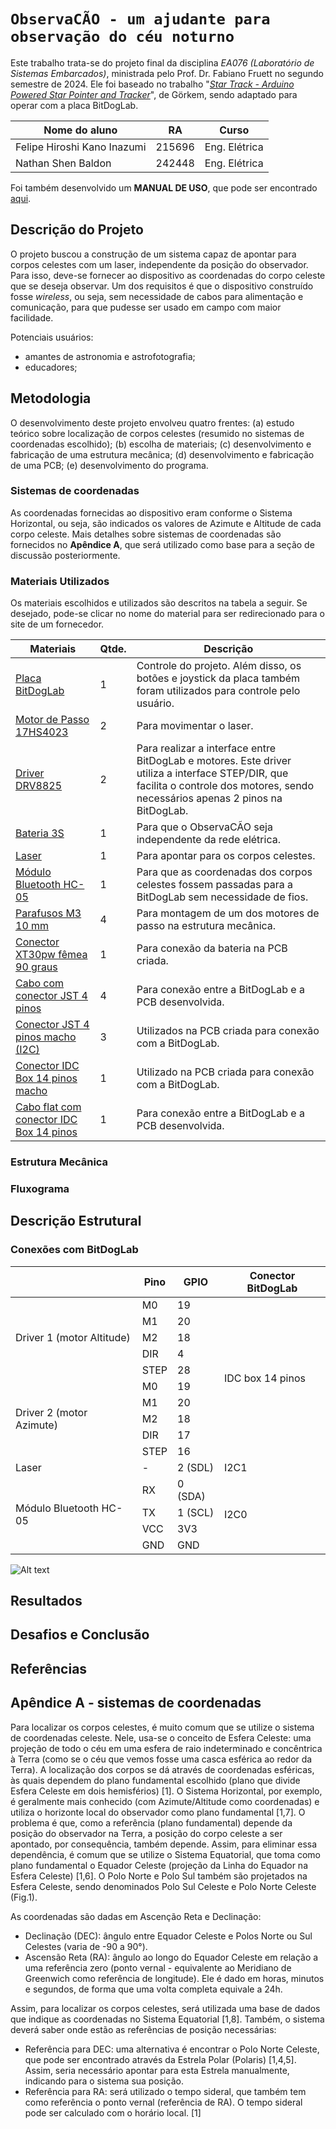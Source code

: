 # `ObservaCÃO - um ajudante para observação do céu noturno`

Este trabalho trata-se do projeto final da disciplina *EA076 (Laboratório de Sistemas Embarcados)*, ministrada pelo Prof. Dr. Fabiano Fruett no segundo semestre de 2024. Ele foi baseado no trabalho "[_Star Track - Arduino Powered Star Pointer and Tracker_](https://www.instructables.com/Star-Track-Arduino-Powered-Star-Pointer-and-Tracke/)", de Görkem, sendo adaptado para operar com a placa BitDogLab.

|Nome do aluno  | RA | Curso|
|--|--|--|
| Felipe Hiroshi Kano Inazumi | 215696  | Eng. Elétrica|
| Nathan Shen Baldon  | 242448 | Eng. Elétrica|

Foi também desenvolvido um **MANUAL DE USO**, que pode ser encontrado [aqui](https://github.com/shen-n/EA076_2S2024/blob/main/manual_de_uso.md). 

## Descrição do Projeto

O projeto buscou a construção de um sistema capaz de apontar para corpos celestes com um laser, independente da posição do observador. Para isso, deve-se fornecer ao dispositivo as coordenadas do corpo celeste que se deseja observar. Um dos requisitos é que o dispositivo construído fosse _wireless_, ou seja, sem necessidade de cabos para alimentação e comunicação, para que pudesse ser usado em campo com maior facilidade. 

Potenciais usuários:
- amantes de astronomia e astrofotografia;
- educadores;

## Metodologia

O desenvolvimento deste projeto envolveu quatro frentes: (a) estudo teórico sobre localização de corpos celestes (resumido no sistemas de coordenadas escolhido); (b) escolha de materiais; (c) desenvolvimento e fabricação de uma estrutura mecânica; (d) desenvolvimento e fabricação de uma PCB; (e) desenvolvimento do programa. 

### Sistemas de coordenadas

As coordenadas fornecidas ao dispositivo eram conforme o Sistema Horizontal, ou seja, são indicados os valores de Azimute e Altitude de cada corpo celeste. Mais detalhes sobre sistemas de coordenadas são fornecidos no **Apêndice A**, que será utilizado como base para a seção de discussão posteriormente.

### Materiais Utilizados

Os materiais escolhidos e utilizados são descritos na tabela a seguir. Se desejado, pode-se clicar no nome do material para ser redirecionado para o site de um fornecedor.

|Materiais | Qtde. | Descrição |
|--|--|--|
| [Placa BitDogLab](https://github.com/BitDogLab/BitDogLab/tree/main) | 1 | Controle do projeto. Além disso, os botões e joystick da placa também foram utilizados para controle pelo usuário. |
| [Motor de Passo 17HS4023](https://pt.aliexpress.com/item/1005007232266402.html?src=google&src=google&albch=shopping&acnt=768-202-3196&isdl=y&slnk=&plac=&mtctp=&albbt=Google_7_shopping&aff_platform=google&aff_short_key=UneMJZVf&gclsrc=aw.ds&&albagn=888888&&ds_e_adid=&ds_e_matchtype=&ds_e_device=c&ds_e_network=x&ds_e_product_group_id=&ds_e_product_id=pt1005007232266402&ds_e_product_merchant_id=107776500&ds_e_product_country=BR&ds_e_product_language=pt&ds_e_product_channel=online&ds_e_product_store_id=&ds_url_v=2&albcp=21451844582&albag=&isSmbAutoCall=false&needSmbHouyi=false&gad_source=1&gclid=CjwKCAjwufq2BhAmEiwAnZqw8ryQpUhfJJZnJBBU1dzkV41koB3Xd2dV5Wr7NiGT26p2H47F2nBP8BoCk3AQAvD_BwE#nav-description) | 2 | Para movimentar o laser. |
| [Driver DRV8825](https://pt.aliexpress.com/item/4000083334758.html?spm=a2g0o.productlist.main.1.1ee63b5dYR0HFh&algo_pvid=f9678024-8e61-435d-b24b-e7b03aa366c1&algo_exp_id=f9678024-8e61-435d-b24b-e7b03aa366c1-0&pdp_npi=4%40dis%21BRL%219.17%219.17%21%21%211.55%211.55%21%402101fb0b17259175411665778e296c%2110000000221353262%21sea%21BR%21820637743%21X&curPageLogUid=1fFYR8MPnuXO&utparam-url=scene%3Asearch%7Cquery_from%3A) | 2 | Para realizar a interface entre BitDogLab e motores. Este driver utiliza a interface STEP/DIR, que facilita o controle dos motores, sendo necessários apenas 2 pinos na BitDogLab. |
| [Bateria 3S](https://pt.aliexpress.com/item/1005003835491136.html?spm=a2g0o.productlist.main.1.35611c4axpUbnB&algo_pvid=e869b7f9-aebd-43ff-8cf8-b699134a31af&algo_exp_id=e869b7f9-aebd-43ff-8cf8-b699134a31af-0&pdp_npi=4%40dis%21BRL%21335.05%21184.30%21%21%2152.54%2128.90%21%402103237317330016817741462e31ea%2112000038628969519%21sea%21BR%21820637743%21X&curPageLogUid=6e8nIrLFmuko&utparam-url=scene%3Asearch%7Cquery_from%3A) | 1 | Para que o ObservaCÃO seja independente da rede elétrica. |
| [Laser](https://pt.aliexpress.com/item/1005006719063413.html?spm=a2g0o.productlist.main.47.5b528DSC8DSCZL&algo_pvid=fd9bea5f-df14-442b-9f88-218b0c320ad9&aem_p4p_detail=202411301313296697071011177370001865716&algo_exp_id=fd9bea5f-df14-442b-9f88-218b0c320ad9-23&pdp_npi=4%40dis%21BRL%2121.87%2120.34%21%21%213.43%213.19%21%402103201917330012093146250ef29e%2112000038085388176%21sea%21BR%21820637743%21X&curPageLogUid=5TyeX89aGz4e&utparam-url=scene%3Asearch%7Cquery_from%3A&search_p4p_id=202411301313296697071011177370001865716_6) | 1 | Para apontar para os corpos celestes. |
| [Módulo Bluetooth HC-05](https://www.eletrogate.com/modulo-bluetooth-rs232-hc-05?utm_source=Site&utm_medium=GoogleMerchant&utm_campaign=GoogleMerchant&utm_source=google&utm_medium=cpc&utm_campaign=[MC4]_[G]_[PMax]_Categorias&utm_content=&utm_term=&gad_source=1&gclid=CjwKCAiAjKu6BhAMEiwAx4UsAqtbrS_S_TdBN0OxV5r_2TgRlhCnLvffXhJ7JxJXbR2puQFTbAGGFxoC9gUQAvD_BwE) | 1 | Para que as coordenadas dos corpos celestes fossem passadas para a BitDogLab sem necessidade de fios. |
| [Parafusos M3 10 mm](https://pt.aliexpress.com/item/1005007219475077.html?spm=a2g0o.productlist.main.21.6a963d1dzLJ7hc&algo_pvid=9d594b07-ea1f-4dd6-a3d9-85259d659b2e&algo_exp_id=9d594b07-ea1f-4dd6-a3d9-85259d659b2e-10&pdp_npi=4%40dis%21BRL%218.16%218.16%21%21%211.28%211.28%21%402103010e17330013153847143ee080%2112000039933522857%21sea%21BR%21820637743%21X&curPageLogUid=s4zueP23lyjy&utparam-url=scene%3Asearch%7Cquery_from%3A) | 4 | Para montagem de um dos motores de passo na estrutura mecânica. |
| [Conector XT30pw fêmea 90 graus](https://pt.aliexpress.com/item/1005004957495676.html?spm=a2g0o.productlist.main.19.3151uBL9uBL9SF&algo_pvid=02c4525d-b678-4c0e-b519-59ae541b0730&algo_exp_id=02c4525d-b678-4c0e-b519-59ae541b0730-9&pdp_npi=4%40dis%21BRL%211.66%211.66%21%21%210.26%210.26%21%402103247917330014227191664ed1a2%2112000031154779399%21sea%21BR%21820637743%21X&curPageLogUid=xKBgxkLjv4B9&utparam-url=scene%3Asearch%7Cquery_from%3A) | 1 | Para conexão da bateria na PCB criada. |
| [Cabo com conector JST 4 pinos](https://www.makerhero.com/produto/conector-jst-4-pinos-femea/?gad_source=1&gclid=CjwKCAiAjKu6BhAMEiwAx4UsAl4_gJ-5PNdV9rmTd0kF7blvSqFHF_JUx8ye31I1oftJEZEbPSfr_xoC_MgQAvD_BwE) | 4 | Para conexão entre a BitDogLab e a PCB desenvolvida. |
| [Conector JST 4 pinos macho (I2C)](https://www.makerhero.com/produto/conector-jst-4-pinos-macho/) | 3 | Utilizados na PCB criada para conexão com a BitDogLab. |
| [Conector IDC Box 14 pinos macho](https://pt.aliexpress.com/item/1005006804603387.html?spm=a2g0o.productlist.main.13.2c401d35aEuDLu&algo_pvid=dce204da-6e38-47c0-a5cd-3767e274d56a&algo_exp_id=dce204da-6e38-47c0-a5cd-3767e274d56a-6&pdp_npi=4%40dis%21BRL%2124.45%217.83%21%21%2127.78%218.89%21%402101ef7017330015717997979e2204%2112000038361940664%21sea%21BR%21820637743%21X&curPageLogUid=l8cuuroPD1VO&utparam-url=scene%3Asearch%7Cquery_from%3A) | 1 | Utilizado na PCB criada para conexão com a BitDogLab. |
| [Cabo flat com conector IDC Box 14 pinos](https://pt.aliexpress.com/item/1005003161799870.html?spm=a2g0o.productlist.main.5.794a6cb4IXeVPj&algo_pvid=c761506e-c609-41e1-ae3f-59f78ccbfad8&algo_exp_id=c761506e-c609-41e1-ae3f-59f78ccbfad8-2&pdp_npi=4%40dis%21BRL%2128.06%218.16%21%21%214.40%211.28%21%402103237317330016535638644e31ea%2112000024427578485%21sea%21BR%21820637743%21X&curPageLogUid=HS1RQDKcrUE4&utparam-url=scene%3Asearch%7Cquery_from%3A) | 1 | Para conexão entre a BitDogLab e a PCB desenvolvida. |

### Estrutura Mecânica


### Fluxograma

## Descrição Estrutural



### Conexões com BitDogLab
<table><thead><tr><th></th><th>Pino</th><th>GPIO</th><th>Conector BitDogLab</th></tr></thead><tbody><tr><td rowspan="5">Driver 1 (motor Altitude)</td><td>M0</td><td>19</td><td rowspan="10">IDC box 14 pinos</td></tr><tr><td>M1</td><td>20</td></tr><tr><td>M2</td><td>18</td></tr><tr><td>DIR</td><td>4</td></tr><tr><td>STEP</td><td>28</td></tr><tr><td rowspan="5">Driver 2 (motor Azimute)</td><td>M0</td><td>19</td></tr><tr><td>M1</td><td>20</td></tr><tr><td>M2</td><td>18</td></tr><tr><td>DIR</td><td>17</td></tr><tr><td>STEP</td><td>16</td></tr><tr><td>Laser</td><td>-</td><td>2 (SDL)</td><td>I2C1</td></tr><tr><td rowspan="4">Módulo Bluetooth HC-05</td><td>RX</td><td>0 (SDA)</td><td rowspan="4">I2C0</td></tr><tr><td>TX</td><td>1 (SCL)</td></tr><tr><td>VCC</td><td>3V3</td></tr><tr><td>GND</td><td>GND</td></tr></tbody></table>

![Alt text](images/diagrama.png)


## Resultados

## Desafios e Conclusão

## Referências

## Apêndice A - sistemas de coordenadas

Para localizar os corpos celestes, é muito comum que se utilize o sistema de coordenadas celeste. Nele, usa-se o conceito de Esfera Celeste: uma projeção de todo o céu em uma esfera de raio indeterminado e concêntrica à Terra (como se o céu que vemos fosse uma casca esférica ao redor da Terra). A localização dos corpos se dá através de coordenadas esféricas, às quais dependem do plano fundamental escolhido (plano que divide Esfera Celeste em dois hemisférios) [1]. O Sistema Horizontal, por exemplo, é geralmente mais conhecido (com Azimute/Altitude como coordenadas) e utiliza o horizonte local do observador como plano fundamental [1,7]. O problema é que, como a referência (plano fundamental) depende da posição do observador na Terra, a posição do corpo celeste a ser apontado, por consequência, também depende. Assim, para eliminar essa dependência, é comum que se utilize o Sistema Equatorial, que toma como plano fundamental o Equador Celeste (projeção da Linha do Equador na Esfera Celeste) [1,6]. O Polo Norte e Polo Sul também são projetados na Esfera Celeste, sendo denominados Polo Sul Celeste e Polo Norte Celeste (Fig.1).

As coordenadas são dadas em Ascenção Reta e Declinação:
- Declinação (DEC): ângulo entre Equador Celeste e Polos Norte ou Sul Celestes (varia de -90 a 90°).
- Ascensão Reta (RA): ângulo ao longo do Equador Celeste em relação a uma referência zero (ponto vernal - equivalente ao Meridiano de Greenwich como referência de longitude). Ele é dado em horas, minutos e segundos, de forma que uma volta completa equivale a 24h.

Assim, para localizar os corpos celestes, será utilizada uma base de dados que indique as coordenadas no Sistema Equatorial [1,8]. Também, o sistema deverá saber onde estão as referências de posição necessárias:
- Referência para DEC: uma alternativa é encontrar o Polo Norte Celeste, que pode ser encontrado através da Estrela Polar (Polaris) [1,4,5]. Assim, seria necessário apontar para esta Estrela manualmente, indicando para o sistema sua posição.
- Referência para RA: será utilizado o tempo sideral, que também tem como referência o ponto vernal (referência de RA). O tempo sideral pode ser calculado com o horário local. [1]








